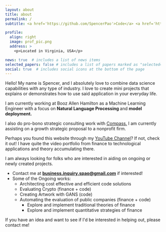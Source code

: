 ```yaml
---
layout: about
title: about
permalink: /
subtitle: <a href='https://github.com/SpencerPao'>Code</a> <a href='https://www.youtube.com/c/SpencerPaoHere'>Chill</a> <b> Imagine </b>

profile:
  align: right
  image: prof_pic.png
  address: >
    <p>Located in Virginia, USA</p>

news: true  # includes a list of news items
selected_papers: false # includes a list of papers marked as "selected={true}"
social: true  # includes social icons at the bottom of the page
---
```

Hello! My name is Spencer, and I absolutely love to combine data science capabilities with any type of industry. I love to create mini projects that explains or demonstrates how to use said application in your everyday life.

I am currently working at Booz Allen Hamilton as a Machine Learning Engineer with a focus on <b>Natural Language Processing </b> and <b>model deployment.</b>

I also do pro-bono strategic consulting work with [Compass.](https://compassprobono.org/) I am currently assisting on a growth strategic proposal to a nonprofit firm.

Perhaps you found this website through my [YouTube Channel](https://www.youtube.com/c/SpencerPaoHere/)? If not, check it out! I have quite the video portfolio from finance to technological applications and theory accumulating there.

I am always looking for folks who are interested in aiding on ongoing or newly created projects.
* Contact me at <b>business.inquiry.spao@gmail.com</b> if interested!
* Some of the Ongoing works:
  - Architecting cost effective and efficient code solutions
  - Evaluating Crypto (finance + code)
  - Creating Artwork with GANS (code)
  - Automating the evaluation of public companies (finance + code)
    - Explore and implement traditional theories of finance
    - Explore and implement quantitative strategies of finance

If you have an idea and want to see if I'd be interested in helping out, please contact me!
